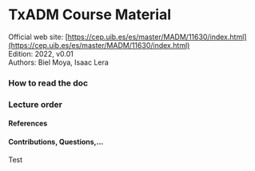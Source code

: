 # TxADM Course Material

Official web site: [https://cep.uib.es/es/master/MADM/11630/index.html](https://cep.uib.es/es/master/MADM/11630/index.html) <br/>
Edition: 2022, v0.01<br/>
Authors: Biel Moya, Isaac Lera<br/>

### How to read the doc

### Lecture order

#### References

#### Contributions, Questions,...

Test